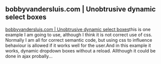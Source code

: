 <article><h2>bobbyvandersluis.com &#124; Unobtrusive dynamic select boxes</h2><a href="http://www.bobbyvandersluis.com/articles/unobtrusivedynamicselect.php">bobbyvandersluis.com | Unobtrusive dynamic select boxes</a>this is one example I am going to use, although I think it is not correct use of css. Normally I am all for  correct semantic code, but using css to influence behaviour is allowed if it works well for the user.And in this example it works, dynamic dropdown boxes without a reload. Allthough it could be done in ajax probally...</article>